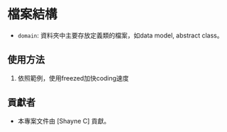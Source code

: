 # 檔案結構

- `domain`: 資料夾中主要存放定義類的檔案，如data model, abstract class。

## 使用方法

1. 依照範例，使用freezed加快coding速度

## 貢獻者

- 本專案文件由 [Shayne C] 貢獻。
